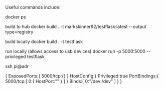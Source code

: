 Useful commands include:

docker ps

build to hub
docker build . -t markskinner92/testflask:latest --output type=registry

build locally
docker build . -t testflask

run locally (allows access to usb devices)
docker run -p 5000:5000 --privileged testflask

ssh pi@adr

{
ExposedPorts:{
5000/tcp:{}
}
HostConfig:{
Privileged:true
PortBindings:{
5000/tcp:[
0:{
HostPort:""
}
]
}
Binds:[
0:"/dev:/dev"
]
}
}